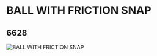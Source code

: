 # BALL WITH FRICTION SNAP
## 6628
![BALL WITH FRICTION SNAP](https://lc-www-live-s.legocdn.com/media/bricks/5/2/4184169.jpg)